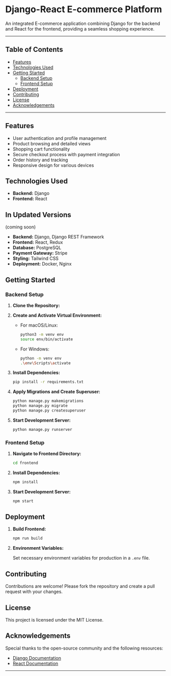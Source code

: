 # **Django-React E-commerce Platform**

An integrated E-commerce application combining Django for the backend and React for the frontend, providing a seamless shopping experience.

---

## **Table of Contents**

- [Features](#features)
- [Technologies Used](#technologies-used)
- [Getting Started](#getting-started)
  - [Backend Setup](#backend-setup)
  - [Frontend Setup](#frontend-setup)
- [Deployment](#deployment)
- [Contributing](#contributing)
- [License](#license)
- [Acknowledgements](#acknowledgements)
---

## **Features**

- User authentication and profile management
- Product browsing and detailed views
- Shopping cart functionality
- Secure checkout process with payment integration
- Order history and tracking
- Responsive design for various devices

## **Technologies Used**

- **Backend:** Django
- **Frontend:** React

## In Updated Versions
(coming soon)
- **Backend:** Django, Django REST Framework
- **Frontend:** React, Redux
- **Database:** PostgreSQL
- **Payment Gateway:** Stripe
- **Styling:** Tailwind CSS
- **Deployment:** Docker, Nginx

## **Getting Started**

### **Backend Setup**

1. **Clone the Repository:**


2. **Create and Activate Virtual Environment:**

   - For macOS/Linux:

     ```bash
     python3 -m venv env
     source env/bin/activate
     ```

   - For Windows:

     ```bash
     python -m venv env
     .\env\Scripts\activate
     ```

3. **Install Dependencies:**

   ```bash
   pip install -r requirements.txt
   ```

4. **Apply Migrations and Create Superuser:**

   ```bash
   python manage.py makemigrations
   python manage.py migrate
   python manage.py createsuperuser
   ```

5. **Start Development Server:**

   ```bash
   python manage.py runserver
   ```

### **Frontend Setup**

1. **Navigate to Frontend Directory:**

   ```bash
   cd frontend
   ```

2. **Install Dependencies:**

   ```bash
   npm install
   ```

3. **Start Development Server:**

   ```bash
   npm start
   ```

## **Deployment**

1. **Build Frontend:**

   ```bash
   npm run build
   ```

2. **Environment Variables:**

   Set necessary environment variables for production in a `.env` file.

## **Contributing**

Contributions are welcome! Please fork the repository and create a pull request with your changes.

## **License**

This project is licensed under the MIT License.

## **Acknowledgements**

Special thanks to the open-source community and the following resources:

- [Django Documentation](https://docs.djangoproject.com/)
- [React Documentation](https://reactjs.org/docs/getting-started.html)

---

